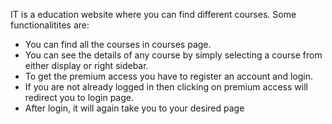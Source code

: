 IT is a education website where you can find different courses.
Some functionalitites are:
* You can find all the courses in courses page.
* You can see the details of any course by simply selecting a course from either display or right sidebar.
* To get the premium access you have to register an account and login.
* If you are not already logged in then clicking on premium access will redirect you to login page.
* After login, it will again take you to your desired page
